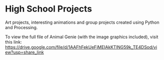 # High School Projects
Art projects, interesting animations and group projects created using Python and Processing.

To view the full file of Animal Genie (with the image graphics included), visit this link: https://drive.google.com/file/d/1AAFhFekUeFiMEIAkKTlNG59k_TE4DSod/view?usp=share_link
